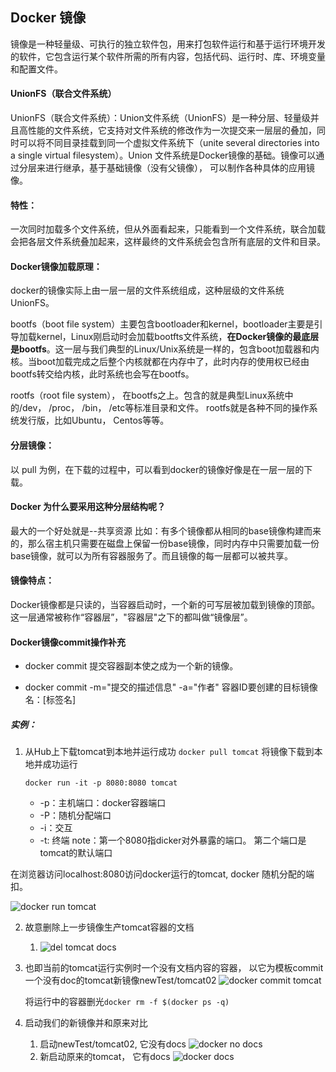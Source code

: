 <!--
 * @Author: liushuangdan
 * @Date: 2020-09-04 14:43:35
 * @LastEditTime: 2020-10-21 19:10:26
 * @LastEditors: VScode
 * @Description: 
 * @FilePath: \DockerBook\Docker镜像.md
-->
## Docker 镜像

镜像是一种轻量级、可执行的独立软件包，用来打包软件运行和基于运行环境开发的软件，它包含运行某个软件所需的所有内容，包括代码、运行时、库、环境变量和配置文件。

#### UnionFS（联合文件系统）
UnionFS（联合文件系统）：Union文件系统（UnionFS）是一种分层、轻量级并且高性能的文件系统，它支持对文件系统的修改作为一次提交来一层层的叠加，同时可以将不同目录挂载到同一个虚拟文件系统下（unite several directories into a single virtual filesystem）。Union 文件系统是Docker镜像的基础。镜像可以通过分层来进行继承，基于基础镜像（没有父镜像）， 可以制作各种具体的应用镜像。


#### 特性：

一次同时加载多个文件系统，但从外面看起来，只能看到一个文件系统，联合加载会把各层文件系统叠加起来，这样最终的文件系统会包含所有底层的文件和目录。


#### Docker镜像加载原理：
docker的镜像实际上由一层一层的文件系统组成，这种层级的文件系统UnionFS。

bootfs（boot file system）主要包含bootloader和kernel，bootloader主要是引导加载kernel，Linux刚启动时会加载bootfts文件系统，**在Docker镜像的最底层是bootfs**。这一层与我们典型的Linux/Unix系统是一样的，包含boot加载器和内核。当boot加载完成之后整个内核就都在内存中了，此时内存的使用权已经由bootfs转交给内核，此时系统也会写在bootfs。

rootfs（root file system）， 在bootfs之上。包含的就是典型Linux系统中的/dev， /proc， /bin， /etc等标准目录和文件。 rootfs就是各种不同的操作系统发行版，比如Ubuntu， Centos等等。 


#### 分层镜像：

以 pull 为例，在下载的过程中，可以看到docker的镜像好像是在一层一层的下载。

#### Docker 为什么要采用这种分层结构呢？

最大的一个好处就是--共享资源
比如：有多个镜像都从相同的base镜像构建而来的，那么宿主机只需要在磁盘上保留一份base镜像，同时内存中只需要加载一份base镜像，就可以为所有容器服务了。而且镜像的每一层都可以被共享。

#### 镜像特点：

Docker镜像都是只读的，当容器启动时，一个新的可写层被加载到镜像的顶部。这一层通常被称作“容器层”，"容器层"之下的都叫做“镜像层”。

#### Docker镜像commit操作补充
- docker commit 提交容器副本使之成为一个新的镜像。

- docker commit -m="提交的描述信息" -a="作者" 容器ID要创建的目标镜像名：[标签名]


##### 实例：

1. 从Hub上下载tomcat到本地并运行成功
      `docker pull tomcat` 将镜像下载到本地并成功运行

      `docker run -it -p 8080:8080 tomcat` 
     - -p：主机端口：docker容器端口
     - -P：随机分配端口
     - -i：交互
     - -t: 终端
note：第一个8080指dicker对外暴露的端口。 第二个端口是tomcat的默认端口

在浏览器访问localhost:8080访问docker运行的tomcat, docker 随机分配的端扣。

![docker run tomcat](/./images/dockerRun.png)

2. 故意删除上一步镜像生产tomcat容器的文档
   1. ![del tomcat docs](/./images/删除tomcatdocs.png)
3. 也即当前的tomcat运行实例时一个没有文档内容的容器，
   以它为模板commit一个没有doc的tomcat新镜像newTest/tomcat02
    ![docker commit tomcat](/./images/dockerCommit.png)
   
   将运行中的容器删光`docker rm -f $(docker ps -q)`

4. 启动我们的新镜像并和原来对比
   1. 启动newTest/tomcat02, 它没有docs
      ![docker no docs](/./images/NoDocs.PNG)
   2. 新启动原来的tomcat， 它有docs 
      ![docker docs](/./images/Docs.PNG)

  


















